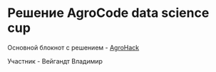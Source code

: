 # Решение AgroCode data science cup

Основной блокнот с решением - [AgroHack](https://github.com/AnonimniyGeniy/AgroCodeWeigandt/blob/main/AgroHackWeigandt.ipynb)

Участник - Вейгандт Владимир
